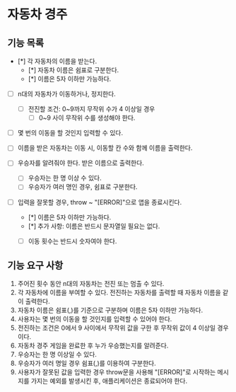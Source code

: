 # 자동차 경주

## 기능 목록
- [*] 각 자동차의 이름을 받는다.
    - [*] 자동차 이름은 쉼표로 구분한다.
    - [*] 이름은 5자 이하만 가능하다.

- [ ] n대의 자동차가 이동하거나, 정지한다.
    - [ ] 전진할 조건: 0~9까지 무작위 수가 4 이상일 경우
        -[ ] 0~9 사이 무작위 수를 생성해야 한다.
 
- [ ] 몇 번의 이동을 할 것인지 입력할 수 있다.

- [ ] 이름을 받은 자동차는 이동 시, 이동할 칸 수와 함께 이름을 출력한다.

- [ ] 우승자를 알려줘야 한다. 받은 이름으로 출력한다.
    - [ ] 우승자는 한 명 이상 수 있다.
    - [ ] 우승자가 여러 명인 경우, 쉼표로 구분한다.

- [ ] 입력을 잘못할 경우, throw ~ "[ERROR]"으로 앱을    종료시킨다.
    - [*] 이름은 5자 이하만 가능하다.
    - [*] 추가 사항: 이름은 반드시 문자열일 필요는 없다.
    - [ ] 이동 횟수는 반드시 숫자여야 한다.


## 기능 요구 사항
1. 주어진 횟수 동안 n대의 자동차는 전진 또는 멈출 수 있다.
2. 각 자동차에 이름을 부여할 수 있다. 전진하는 자동차를 출력할 때 자동차 이름을 같이 출력한다.
3. 자동차 이름은 쉼표(,)를 기준으로 구분하며 이름은 5자 이하만 가능하다.
4. 사용자는 몇 번의 이동을 할 것인지를 입력할 수 있어야 한다.
5. 전진하는 조건은 0에서 9 사이에서 무작위 값을 구한 후 무작위 값이 4 이상일 경우이다.
6. 자동차 경주 게임을 완료한 후 누가 우승했는지를 알려준다.
7. 우승자는 한 명 이상일 수 있다.
8. 우승자가 여러 명일 경우 쉼표(,)를 이용하여 구분한다.
9. 사용자가 잘못된 값을 입력한 경우 throw문을 사용해 "[ERROR]"로 시작하는 메시지를 가지는 예외를 발생시킨 후, 애플리케이션은 종료되어야 한다.